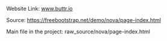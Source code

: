 Website Link: www.buttr.io

Source: https://freebootstrap.net/demo/nova/page-index.html

Main file in the project: raw_source/nova/page-index.html
